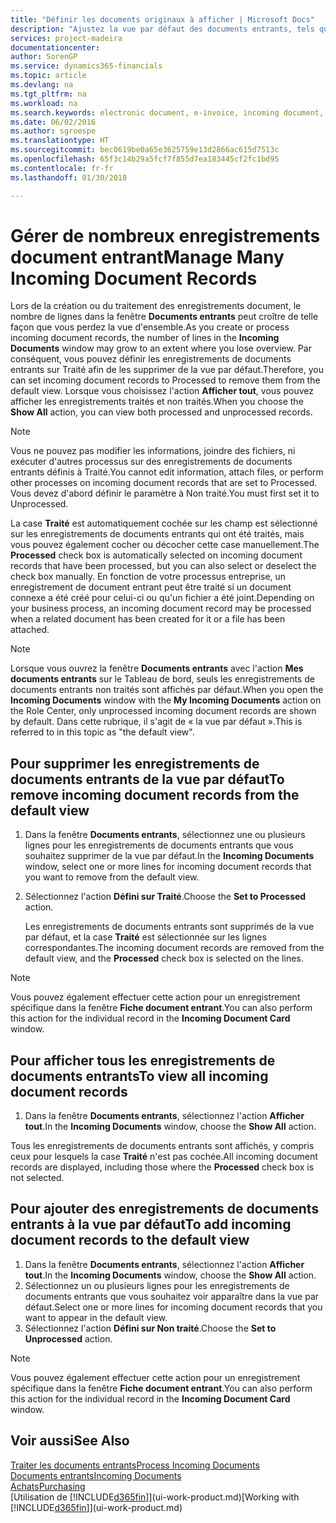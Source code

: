 ```yaml
---
title: "Définir les documents originaux à afficher | Microsoft Docs"
description: "Ajustez la vue par défaut des documents entrants, tels que des factures électroniques, afin d'améliorer votre vue d'ensemble des enregistrements traités et non-traités."
services: project-madeira
documentationcenter: 
author: SorenGP
ms.service: dynamics365-financials
ms.topic: article
ms.devlang: na
ms.tgt_pltfrm: na
ms.workload: na
ms.search.keywords: electronic document, e-invoice, incoming document, OCR, ecommerce, document exchange, import invoice
ms.date: 06/02/2016
ms.author: sgroespe
ms.translationtype: HT
ms.sourcegitcommit: bec0619be0a65e3625759e13d2866ac615d7513c
ms.openlocfilehash: 65f3c14b29a5fcf7f855d7ea183445cf2fc1bd95
ms.contentlocale: fr-fr
ms.lasthandoff: 01/30/2018

---
```

# <a name="manage-many-incoming-document-records"></a><span data-ttu-id="ad45b-103">Gérer de nombreux enregistrements document entrant</span><span class="sxs-lookup"><span data-stu-id="ad45b-103">Manage Many Incoming Document Records</span></span>
<span data-ttu-id="ad45b-104">Lors de la création ou du traitement des enregistrements document, le nombre de lignes dans la fenêtre **Documents entrants** peut croître de telle façon que vous perdez la vue d'ensemble.</span><span class="sxs-lookup"><span data-stu-id="ad45b-104">As you create or process incoming document records, the number of lines in the **Incoming Documents** window may grow to an extent where you lose overview.</span></span> <span data-ttu-id="ad45b-105">Par conséquent, vous pouvez définir les enregistrements de documents entrants sur Traité afin de les supprimer de la vue par défaut.</span><span class="sxs-lookup"><span data-stu-id="ad45b-105">Therefore, you can set incoming document records to Processed to remove them from the default view.</span></span> <span data-ttu-id="ad45b-106">Lorsque vous choisissez l'action **Afficher tout**, vous pouvez afficher les enregistrements traités et non traités.</span><span class="sxs-lookup"><span data-stu-id="ad45b-106">When you choose the **Show All** action, you can view both processed and unprocessed records.</span></span>

> [!NOTE]  
>   <span data-ttu-id="ad45b-107">Vous ne pouvez pas modifier les informations, joindre des fichiers, ni exécuter d'autres processus sur des enregistrements de documents entrants définis à Traité.</span><span class="sxs-lookup"><span data-stu-id="ad45b-107">You cannot edit information, attach files, or perform other processes on incoming document records that are set to Processed.</span></span> <span data-ttu-id="ad45b-108">Vous devez d'abord définir le paramètre à Non traité.</span><span class="sxs-lookup"><span data-stu-id="ad45b-108">You must first set it to Unprocessed.</span></span>

<span data-ttu-id="ad45b-109">La case **Traité** est automatiquement cochée sur les champ est sélectionné sur les enregistrements de documents entrants qui ont été traités, mais vous pouvez également cocher ou décocher cette case manuellement.</span><span class="sxs-lookup"><span data-stu-id="ad45b-109">The **Processed** check box is automatically selected on incoming document records that have been processed, but you can also select or deselect the check box manually.</span></span> <span data-ttu-id="ad45b-110">En fonction de votre processus entreprise, un enregistrement de document entrant peut être traité si un document connexe a été créé pour celui-ci ou qu'un fichier a été joint.</span><span class="sxs-lookup"><span data-stu-id="ad45b-110">Depending on your business process, an incoming document record may be processed when a related document has been created for it or a file has been attached.</span></span>

> [!NOTE]  
>   <span data-ttu-id="ad45b-111">Lorsque vous ouvrez la fenêtre **Documents entrants** avec l'action **Mes documents entrants** sur le Tableau de bord, seuls les enregistrements de documents entrants non traités sont affichés par défaut.</span><span class="sxs-lookup"><span data-stu-id="ad45b-111">When you open the **Incoming Documents** window with the **My Incoming Documents** action on the Role Center, only unprocessed incoming document records are shown by default.</span></span> <span data-ttu-id="ad45b-112">Dans cette rubrique, il s'agit de « la vue par défaut ».</span><span class="sxs-lookup"><span data-stu-id="ad45b-112">This is referred to in this topic as "the default view".</span></span>

## <a name="to-remove-incoming-document-records-from-the-default-view"></a><span data-ttu-id="ad45b-113">Pour supprimer les enregistrements de documents entrants de la vue par défaut</span><span class="sxs-lookup"><span data-stu-id="ad45b-113">To remove incoming document records from the default view</span></span>
1. <span data-ttu-id="ad45b-114">Dans la fenêtre **Documents entrants**, sélectionnez une ou plusieurs lignes pour les enregistrements de documents entrants que vous souhaitez supprimer de la vue par défaut.</span><span class="sxs-lookup"><span data-stu-id="ad45b-114">In the **Incoming Documents** window, select one or more lines for incoming document records that you want to remove from the default view.</span></span>
2. <span data-ttu-id="ad45b-115">Sélectionnez l'action **Défini sur Traité**.</span><span class="sxs-lookup"><span data-stu-id="ad45b-115">Choose the **Set to Processed** action.</span></span>

    <span data-ttu-id="ad45b-116">Les enregistrements de documents entrants sont supprimés de la vue par défaut, et la case **Traité** est sélectionnée sur les lignes correspondantes.</span><span class="sxs-lookup"><span data-stu-id="ad45b-116">The incoming document records are removed from the default view, and the **Processed** check box is selected on the lines.</span></span>

> [!NOTE]  
>   <span data-ttu-id="ad45b-117">Vous pouvez également effectuer cette action pour un enregistrement spécifique dans la fenêtre **Fiche document entrant**.</span><span class="sxs-lookup"><span data-stu-id="ad45b-117">You can also perform this action for the individual record in the **Incoming Document Card** window.</span></span>

## <a name="to-view-all-incoming-document-records"></a><span data-ttu-id="ad45b-118">Pour afficher tous les enregistrements de documents entrants</span><span class="sxs-lookup"><span data-stu-id="ad45b-118">To view all incoming document records</span></span>
1. <span data-ttu-id="ad45b-119">Dans la fenêtre **Documents entrants**, sélectionnez l'action **Afficher tout**.</span><span class="sxs-lookup"><span data-stu-id="ad45b-119">In the **Incoming Documents** window, choose the **Show All** action.</span></span>

<span data-ttu-id="ad45b-120">Tous les enregistrements de documents entrants sont affichés, y compris ceux pour lesquels la case **Traité** n'est pas cochée.</span><span class="sxs-lookup"><span data-stu-id="ad45b-120">All incoming document records are displayed, including those where the **Processed** check box is not selected.</span></span>

## <a name="to-add-incoming-document-records-to-the-default-view"></a><span data-ttu-id="ad45b-121">Pour ajouter des enregistrements de documents entrants à la vue par défaut</span><span class="sxs-lookup"><span data-stu-id="ad45b-121">To add incoming document records to the default view</span></span>
1. <span data-ttu-id="ad45b-122">Dans la fenêtre **Documents entrants**, sélectionnez l'action **Afficher tout**.</span><span class="sxs-lookup"><span data-stu-id="ad45b-122">In the **Incoming Documents** window, choose the **Show All** action.</span></span>
2. <span data-ttu-id="ad45b-123">Sélectionnez un ou plusieurs lignes pour les enregistrements de documents entrants que vous souhaitez voir apparaître dans la vue par défaut.</span><span class="sxs-lookup"><span data-stu-id="ad45b-123">Select one or more lines for incoming document records that you want to appear in the default view.</span></span>
3. <span data-ttu-id="ad45b-124">Sélectionnez l'action **Défini sur Non traité**.</span><span class="sxs-lookup"><span data-stu-id="ad45b-124">Choose the **Set to Unprocessed** action.</span></span>  

> [!NOTE]  
>   <span data-ttu-id="ad45b-125">Vous pouvez également effectuer cette action pour un enregistrement spécifique dans la fenêtre **Fiche document entrant**.</span><span class="sxs-lookup"><span data-stu-id="ad45b-125">You can also perform this action for the individual record in the **Incoming Document Card** window.</span></span>

## <a name="see-also"></a><span data-ttu-id="ad45b-126">Voir aussi</span><span class="sxs-lookup"><span data-stu-id="ad45b-126">See Also</span></span>
[<span data-ttu-id="ad45b-127">Traiter les documents entrants</span><span class="sxs-lookup"><span data-stu-id="ad45b-127">Process Incoming Documents</span></span>](across-process-income-documents.md)  
[<span data-ttu-id="ad45b-128">Documents entrants</span><span class="sxs-lookup"><span data-stu-id="ad45b-128">Incoming Documents</span></span>](across-income-documents.md)  
[<span data-ttu-id="ad45b-129">Achats</span><span class="sxs-lookup"><span data-stu-id="ad45b-129">Purchasing</span></span>](purchasing-manage-purchasing.md)  
<span data-ttu-id="ad45b-130">[Utilisation de [!INCLUDE[d365fin](includes/d365fin_md.md)]](ui-work-product.md)</span><span class="sxs-lookup"><span data-stu-id="ad45b-130">[Working with [!INCLUDE[d365fin](includes/d365fin_md.md)]](ui-work-product.md)</span></span>

